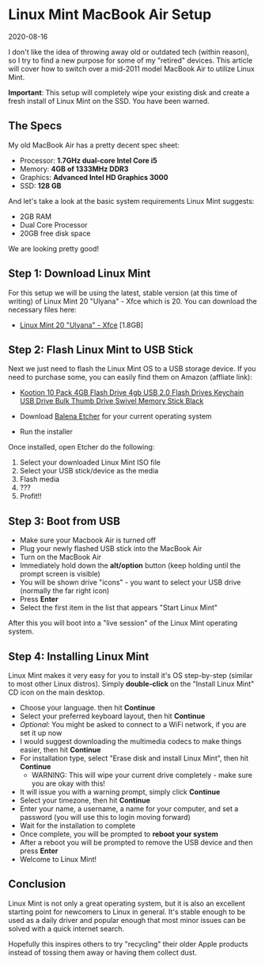 # Linux Mint MacBook Air Setup

2020-08-16

I don't like the idea of throwing away old or outdated tech (within reason), so I try to find a new purpose for some of my "retired" devices. This article will cover how to switch over a mid-2011 model MacBook Air to utilize Linux Mint.

**Important**: This setup will completely wipe your existing disk and create a fresh install of Linux Mint on the SSD. You have been warned.

## The Specs

My old MacBook Air has a pretty decent spec sheet:

- Processor: **1.7GHz dual-core Intel Core i5**
- Memory: **4GB of 1333MHz DDR3**
- Graphics: **Advanced Intel HD Graphics 3000**
- SSD: **128 GB**

And let's take a look at the basic system requirements Linux Mint suggests:

- 2GB RAM
- Dual Core Processor
- 20GB free disk space

We are looking pretty good!

## Step 1: Download Linux Mint

For this setup we will be using the latest, stable version (at this time of writing) of Linux Mint 20 "Ulyana" - Xfce which is 20. You can download the necessary files here: 

- [Linux Mint 20 "Ulyana" - Xfce](https://www.linuxmint.com/edition.php?id=283) [1.8GB]

## Step 2: Flash Linux Mint to USB Stick

Next we just need to flash the Linux Mint OS to a USB storage device. If you need to purchase some, you can easily find them on Amazon (affliate link):

- [Kootion 10 Pack 4GB Flash Drive 4gb USB 2.0 Flash Drives Keychain USB Drive Bulk Thumb Drive Swivel Memory Stick Black](https://www.amazon.com/gp/product/B00JB3NXIS/ref=as_li_tl?ie=UTF8&camp=1789&creative=9325&creativeASIN=B00JB3NXIS&linkCode=as2&tag=uglyduck-20&linkId=494f4c1dd4e21782ecb865bcaa5a526b)

- Download [Balena Etcher](https://www.balena.io/etcher/) for your current operating system
- Run the installer

Once installed, open Etcher do the following:

1. Select your downloaded Linux Mint ISO file
2. Select your USB stick/device as the media
3. Flash media
4. ???
5. Profit!!

## Step 3: Boot from USB

- Make sure your Macbook Air is turned off
- Plug your newly flashed USB stick into the MacBook Air
- Turn on the MacBook Air
- Immediately hold down the **alt/option** button (keep holding until the prompt screen is visible)
- You will be shown drive "icons" - you want to select your USB drive (normally the far right icon)
- Press **Enter**
- Select the first item in the list that appears "Start Linux Mint"

After this you will boot into a "live session" of the Linux Mint operating system.

## Step 4: Installing Linux Mint

Linux Mint makes it very easy for you to install it's OS step-by-step (similar to most other Linux distros). Simply **double-click** on the "Install Linux Mint" CD icon on the main desktop.

- Choose your language. then hit **Continue**
- Select your preferred keyboard layout, then hit **Continue**
- *Optional*: You might be asked to connect to a WiFi network, if you are set it up now
- I would suggest downloading the multimedia codecs to make things easier, then hit **Continue**
- For installation type, select "Erase disk and install Linux Mint", then hit **Continue**
  - WARNING: This will wipe your current drive completely - make sure you are okay with this!
- It will issue you with a warning prompt, simply click **Continue**
- Select your timezone, then hit **Continue**
- Enter your name, a username, a name for your computer, and set a password (you will use this to login moving forward)
- Wait for the installation to complete
- Once complete, you will be prompted to **reboot your system**
- After a reboot you will be prompted to remove the USB device and then press **Enter**
- Welcome to Linux Mint!

## Conclusion

Linux Mint is not only a great operating system, but it is also an excellent starting point for newcomers to Linux in general. It's stable enough to be used as a daily driver and popular enough that most minor issues can be solved with a quick internet search.

Hopefully this inspires others to try "recycling" their older Apple products instead of tossing them away or having them collect dust.
